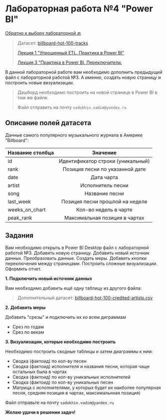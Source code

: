 # Лабораторная работа №4 "Power BI"

[Обратно к выбору лабораторной :back:](https://github.com/sadokhin/A1_Data_Visualization/blob/962705b6445b2bc117fa2d7bd38c10e4f1718aba/README.md)

> Датасет: [billboard-hot-100-tracks](https://docs.google.com/spreadsheets/d/1DafeKX1zkELUvJU2frbkUPtfnpsz9mG-8BbVG1U1f7M/edit?usp=sharing)
>
> [Лекция 1 "Упрощенный ETL. Практика в Power BI"](https://youtu.be/5Gj2EpivPoI)
>
> [Лекция 3 "Практика в Power BI. Переключители.](https://youtu.be/QDBk1IoP1dM)

В данной лабораторной работе вам необходимо дополнить предыдущий файл с лабораторной работой №3. А именно, создать новую страницу и построить новые визуализации.
> Дашборд необходимо построить на новой странице в Power BI в том же файле.
> 
> Файл отправить на почту `sadokhin.vadim@yandex.ru`

## Описание полей датасета

Данные самого популярного музыкального журнала в Америке "Billboard":

| Название столбца | Значение |
| -----------------|:--------:|
| id | Идентификатор строки (уникальный) |
| rank |	Позиция песни по указанной дате |
| date |	Дата чарта |
| artist |	Исполнитель песни |
| song |	Название песни |
| last_week |	Позиция песни прошлой на неделе |
| weeks_on_chart |	Кол-во недель в чарте |
| peak_rank |	Максимальная позиция в чартах |

## Задания

Вам необходимо открыть в Power BI Desktop файл с лабораторной работой №3. Добавить новую страницу. Добавить новый источник данных. Преобразовать данные. Создать меры. Добавить кнопки переключения между страницами. Построить сложные визуализации. Оформить отчет.

__1. Подключить новый источник данных__

Вам необходимо добавить ещё одну таблицу из другого файла:
> Дополнительный датасет: [billboard-hot-100-credited-artists.csv](https://drive.google.com/file/d/1_kxMzUBrH-wlJ7fOlN6APO9xU6woYkK8/view?usp=sharing)

__2. Добавить меры__

Добавить "срезы" и подключить их ко всем диграммам
- Срез по годам
- Срез по векам

__3. Визуализации, которые необходимо построить__

Необходимо построить сводные таблицы и затем диаграммы к ним:
- Сводка (фактоид) по кол-ву песен
- Сводка (фактоид) исполнителя и названия песни, которая чаще остальных была в чартах
- Сводка (фактоид) по кол-ву уникальных исполнителей
- Сводка (фактоид) по кол-ву уникальных песен
- Матрица с исполнителями, у которых будет их наиболее популярная песня, средняя позиция в чартах, максимальнная позиция)


Файл отправьте на почту `sadokhin.vadim@yandex.ru`

__Желаю удачи в решении задач!__
